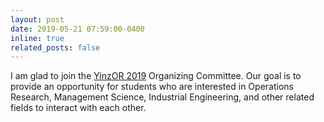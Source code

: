 ```yaml
---
layout: post
date: 2019-05-21 07:59:00-0400
inline: true
related_posts: false
---
```


I am glad to join the [YinzOR 2019](https://2019yinzorstudentconference.wordpress.com/) Organizing Committee. Our goal is to provide an opportunity for students who are interested in Operations Research, Management Science, Industrial Engineering, and other related fields to interact with each other.